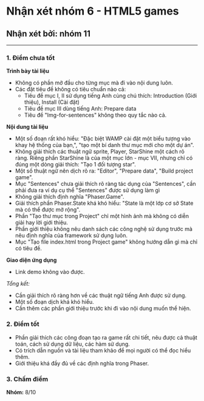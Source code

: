 # Nhận xét nhóm 6 - HTML5 games
## Nhận xét bởi: nhóm 11

---
### 1. Điểm chưa tốt

**Trình bày tài liệu**

- Không có phần mở đầu cho từng mục mà đi vào nội dung luôn.
- Các đặt tiêu đề không có tiêu chuẩn nào cả:
	+ Tiêu đề mục I, II sử dụng tiếng Anh cùng chú thích: Introduction (Giới thiệu), Install (Cài đặt)
	+ Tiêu đề mục III dùng tiếng Anh: Prepare data
	+ Tiêu đề "Img-for-sentences" không theo quy tắc nào cả.

**Nội dung tài liệu**

- Một số đoạn rất khó hiểu: "Đặc biệt WAMP cài đặt một biểu tượng vào khay hệ thống của bạn,", "tạo một bí danh thư mục mới cho một dự án".
- Không giải thích các thuật ngữ sprite, Player, StarShine một cách rõ ràng. Riêng phần StarShine là của một mục lớn - mục VII, nhưng chỉ có đúng một dòng giải thích: "Tạo 1 đối tượng star".
- Một số thuật ngữ nên dịch rõ ra: "Editor", "Prepare data", "Build project game".
- Mục "Sentences" chưa giải thích rõ ràng tác dụng của "Sentences", cần phải đưa ra ví dụ cụ thể "Sentences" được sử dụng làm gì
- Không giải thích định nghĩa "Phaser.Game".
- Giải thích phần Phaser.State khá khó hiểu: "State là một lớp cơ sở State mà có thể được mở rộng".
- Phần "Tạo thư mục trong Project" chỉ một hình ảnh mà không có diễn giải hay lời giới thiệu.
- Phần giới thiệu không nêu danh sách các công nghệ sử dụng trước mà nêu định nghĩa của framework sử dụng luôn.
- Mục "Tạo file index.html trong Project game" không hướng dẫn gì mà chỉ có tiêu đề.


**Giao diện ứng dụng**

- Link demo không vào được.

*Tổng kết:*

- Cần giải thích rõ ràng hơn về các thuật ngữ tiếng Anh được sử dụng.
- Một số đoạn dịch khá khó hiểu.
- Cần thêm các phần giới thiệu trước khi đi vào nội dung muốn thể hiện.


### 2. Điểm tốt

- Phần giải thích các công đoạn tạo ra game rất chi tiết, nêu được cả thuật toán, cách sử dụng dữ liệu, các hàm sử dụng.
- Có trích dẫn nguồn và tài liệu tham khảo để mọi người có thể đọc hiểu thêm.
- Giới thiệu khá đầy đủ về các định nghĩa trong Phaser.


### 3. Chấm điểm

**Nhóm:** 8/10
